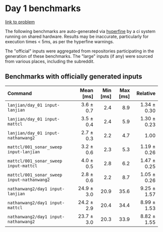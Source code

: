 # Day 1 benchmarks

[link to problem](http://adventofcode.com/2021/day/1)

The following benchmarks are auto-generated via [hyperfine](https://github.com/sharkdp/hyperfine) by a ci system running on shared hardware. Results may be inaccurate, particularly for execution times < 5ms, as per the hyperfine warnings.

The "official" inputs were aggregated from repositories participating in the generation of these benchmarks. The "large" inputs (if any) were sourced from various places, including the subreddit.

## Benchmarks with officially generated inputs
| Command | Mean [ms] | Min [ms] | Max [ms] | Relative |
|:---|---:|---:|---:|---:|
| `lanjian/day_01 input-lanjian` | 3.6 ± 0.7 | 2.4 | 8.9 | 1.34 ± 0.30 |
| `lanjian/day_01 input-mattcl` | 3.5 ± 0.4 | 2.4 | 5.9 | 1.30 ± 0.23 |
| `lanjian/day_01 input-nathanwang2` | 2.7 ± 0.3 | 2.2 | 4.7 | 1.00 |
| `mattcl/001_sonar_sweep input-lanjian` | 3.2 ± 0.6 | 2.3 | 5.3 | 1.19 ± 0.26 |
| `mattcl/001_sonar_sweep input-mattcl` | 4.0 ± 0.5 | 2.8 | 6.2 | 1.47 ± 0.25 |
| `mattcl/001_sonar_sweep input-nathanwang2` | 2.8 ± 0.6 | 2.2 | 8.7 | 1.05 ± 0.26 |
| `nathanwang2/day1 input-lanjian` | 24.9 ± 3.0 | 20.9 | 35.6 | 9.25 ± 1.57 |
| `nathanwang2/day1 input-mattcl` | 24.2 ± 2.9 | 20.4 | 34.4 | 8.99 ± 1.53 |
| `nathanwang2/day1 input-nathanwang2` | 23.7 ± 3.0 | 20.3 | 33.9 | 8.82 ± 1.55 |
